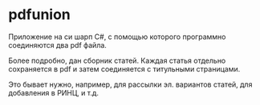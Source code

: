 # pdfunion
Приложение на си шарп C#, с помощью которого программно соединяются два pdf файла. 

Более подробно, дан сборник статей. Каждая статья отдельно сохраняется в pdf и затем соединяется с титульными страницами.

Это бывает нужно, например, для рассылки эл. вариантов статей, для добавления в РИНЦ, и т.д.
